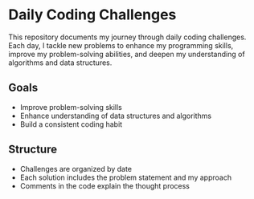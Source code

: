# Daily Coding Challenges

This repository documents my journey through daily coding challenges. Each day, I tackle new problems to enhance my programming skills, improve my problem-solving abilities, and deepen my understanding of algorithms and data structures.

## Goals

- Improve problem-solving skills
- Enhance understanding of data structures and algorithms
- Build a consistent coding habit

## Structure

- Challenges are organized by date
- Each solution includes the problem statement and my approach
- Comments in the code explain the thought process
